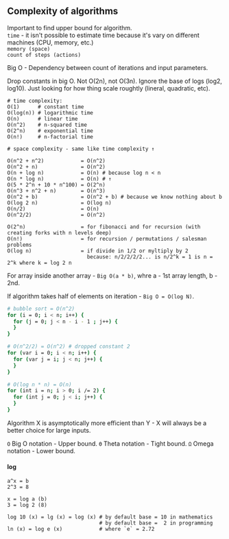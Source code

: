 Complexity of algorithms
-

Important to find upper bound for algorithm.
<br>`time` - it isn't possible to estimate time because it's vary on different machines (CPU, memory, etc.)
<br>`memory (space)`
<br>`count of steps (actions)`

Big O - Dependency between count of iterations and input parameters.

Drop constants in big O. Not O(2n), not O(3n).
Ignore the base of logs (log2, log10).
Just looking for how thing scale roughtly (lineral, quadratic, etc).

````
# time complexity:
O(1)      # constant time
O(log(n)) # logarithmic time
O(n)      # linear time
O(n^2)    # n-squared time
O(2^n)    # exponential time
O(n!)     # n-factorial time

# space complexity - same like time complexity ↑

O(n^2 + n^2)            = O(n^2)
O(n^2 + n)              = O(n^2)
O(n + log n)            = O(n) # because log n < n
O(n * log n)            = O(n) # ↑
O(5 * 2^n + 10 * n^100) = O(2^n)
O(n^3 + n^2 + n)        = O(n^3)
O(n^2 + b)              = O(n^2 + b) # because we know nothing about b
O(log 2 n)              = O(log n)
O(n/2)                  = O(n)
O(n^2/2)                = O(n^2)

O(2^n)                  = for fibonacci and for recursion (with creating forks with n levels deep)
O(n!)                   = for recursion / permutations / salesman problems
O(log n)                = if divide in 1/2 or myltiply by 2
                          because: n/2/2/2/2... is n/2^k = 1 is n = 2^k where k = log 2 n
````

For array inside another array - `Big O(a * b)`,
whre a - 1st array length, b - 2nd.

If algorithm takes half of elements on iteration - `Big O = O(log N)`.

````sh
# bubble sort = O(n^2)
for (i = 0; i < n; i++) {
  for (j = 0; j < n - i - 1 ; j++) {
  }
}

# O(n^2/2) = O(n^2) # dropped constant 2
for (var i = 0; i < n; i++) {
  for (var j = i; j < n; j++) {
  }
}

# O(log n * n) = O(n)
for (int i = n; i > 0; i /= 2) {
  for (int j = 0; j < i; j++) {
  }
}
````

Algorithm X is asymptotically more efficient than Y -
X will always be a better choice for large inputs.

`O` Big O notation - Upper bound.
`Θ` Theta notation - Tight bound.
`Ω` Omega notation - Lower bound.

#### log

````
a^x = b
2^3 = 8

x = log a (b)
3 = log 2 (8)

log 10 (x) = lg (x) = log (x) # by default base = 10 in mathematics
                              # by default base =  2 in programming
ln (x) = log e (x)            # where `e` = 2.72
````
